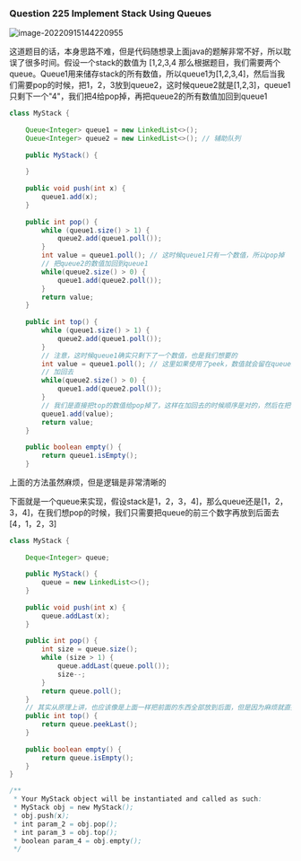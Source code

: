 ### Question 225 Implement Stack Using Queues

![image-20220915144220955](C:\Users\jason\AppData\Roaming\Typora\typora-user-images\image-20220915144220955.png)

这道题目的话，本身思路不难，但是代码随想录上面java的题解非常不好，所以耽误了很多时间。假设一个stack的数值为 [1,2,3,4   那么根据题目，我们需要两个queue。Queue1用来储存stack的所有数值，所以queue1为[1,2,3,4]，然后当我们需要pop的时候，把1，2，3放到queue2，这时候queue2就是[1,2,3]，queue1只剩下一个"4"，我们把4给pop掉，再把queue2的所有数值加回到queue1

~~~java
class MyStack {
    
    Queue<Integer> queue1 = new LinkedList<>();
    Queue<Integer> queue2 = new LinkedList<>(); // 辅助队列
    
    public MyStack() {
        
    }
    
    public void push(int x) {
        queue1.add(x);
    }
    
    public int pop() {
        while (queue1.size() > 1) {
            queue2.add(queue1.poll());
        }
        int value = queue1.poll(); // 这时候queue1只有一个数值，所以pop掉
        // 把queue2的数值加回到queue1
        while(queue2.size() > 0) {
            queue1.add(queue2.poll());
        }
        return value;
    }
    
    public int top() {
        while (queue1.size() > 1) {
            queue2.add(queue1.poll());
        }
        // 注意，这时候queue1确实只剩下了一个数值，也是我们想要的
        int value = queue1.poll(); // 这里如果使用了peek，数值就会留在queue1中，我们在从queue2加回到queue1就会出现bug
        // 加回去
        while(queue2.size() > 0) {
            queue1.add(queue2.poll());
        }
        // 我们是直接把top的数值给pop掉了，这样在加回去的时候顺序是对的，然后在把top的数值加回到queue1就好
        queue1.add(value);
        return value;
    }
    
    public boolean empty() {
        return queue1.isEmpty();
    }
~~~



上面的方法虽然麻烦，但是逻辑是非常清晰的

下面就是一个queue来实现，假设stack是1，2，3，4]，那么queue还是[1，2，3，4]，在我们想pop的时候，我们只需要把queue的前三个数字再放到后面去[4，1，2，3]

```java
class MyStack {
    
    Deque<Integer> queue;
    
    public MyStack() {
        queue = new LinkedList<>();
    }
    
    public void push(int x) {
        queue.addLast(x);
    }
    
    public int pop() {
        int size = queue.size();
        while (size > 1) {
            queue.addLast(queue.poll());
            size--;
        }
        return queue.poll();
    }
    // 其实从原理上讲，也应该像是上面一样把前面的东西全部放到后面，但是因为麻烦就直接peekLast了
    public int top() {
        return queue.peekLast();
    }
    
    public boolean empty() {
        return queue.isEmpty();
    }
}

/**
 * Your MyStack object will be instantiated and called as such:
 * MyStack obj = new MyStack();
 * obj.push(x);
 * int param_2 = obj.pop();
 * int param_3 = obj.top();
 * boolean param_4 = obj.empty();
 */
```

